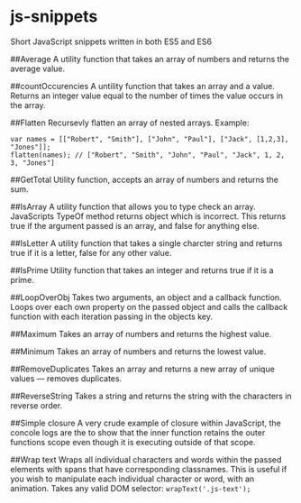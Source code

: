 # js-snippets
Short JavaScript snippets written in both ES5 and ES6

##Average
A utility function that takes an array of numbers and returns the average value.

##countOccurencies
A untility function that takes an array and a value.  Returns an integer value equal to the number of times the value occurs in the array.

##Flatten
Recursevly flatten an array of nested arrays.
Example:
```
var names = [["Robert", "Smith"], ["John", "Paul"], ["Jack", [1,2,3], "Jones"]];
flatten(names); // ["Robert", "Smith", "John", "Paul", "Jack", 1, 2, 3, "Jones"]
```

##GetTotal
Utility function, accepts an array of numbers and returns the sum.

##IsArray
A utility function that allows you to type check an array.  JavaScripts TypeOf method returns object which is incorrect.
This returns true if the argument passed is an array, and false for anything else.

##IsLetter
A utility function that takes a single charcter string and returns true if it is a letter, false for any other value.

##IsPrime
Utility function that takes an integer and returns true if it is a prime.

##LoopOverObj
Takes two arguments, an object and a callback function.  Loops over each own property on the passed object and calls the callback function with each iteration passing in the objects key.

##Maximum
Takes an array of numbers and returns the highest value.

##Minimum
Takes an array of numbers and returns the lowest value.

##RemoveDuplicates
Takes an array and returns a new array of unique values &mdash; removes duplicates.

##ReverseString
Takes a string and returns the string with the characters in reverse order. 

##Simple closure
A very crude example of closure within JavaScript, the concole logs are the to show that the inner function retains the outer functions scope even though it is executing outside of that scope.

##Wrap text
Wraps all individual characters and words within the passed elements with spans that have corresponding classnames.
This is useful if you wish to manipulate each individual character or word, with an animation.
Takes any valid DOM selector:
`wrapText('.js-text');`

